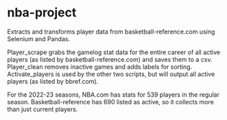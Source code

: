 # nba-project
Extracts and transforms player data from basketball-reference.com using Selenium and Pandas. 

Player_scrape grabs the gamelog stat data for the entire career of all active players (as listed by basketball-reference.com) and saves them to a csv.
Player_clean removes inactive games and adds labels for sorting.
Activate_players is used by the other two scripts, but will output all active players (as listed by bbref.com).

For the 2022-23 seasons, NBA.com has stats for 539 players in the regular season. Basketball-reference has 690 listed as active, so it collects more than just current players. 
